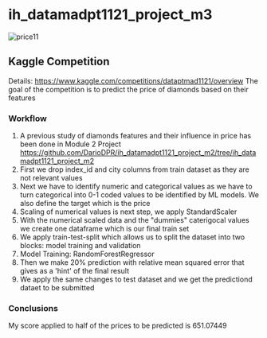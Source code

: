 # ih_datamadpt1121_project_m3
![price11](https://user-images.githubusercontent.com/91491555/162503288-ea46b41c-6e56-4eec-95ee-478851a4337d.jpg)

## Kaggle Competition
Details: https://www.kaggle.com/competitions/dataptmad1121/overview
The  goal of the competition  is to predict the price of diamonds based on their features

### Workflow

1. A previous study of diamonds features and their influence in price has been done in Module 2 Project https://github.com/DarioDPR/ih_datamadpt1121_project_m2/tree/ih_datamadpt1121_project_m2
2. First we drop index_id and city columns from train dataset as they are not relevant values
3. Next we have to identify numeric and categorical values as we have to turn categorical into 0-1 coded values to be identified by ML models. We also define the target which is the price
5. Scaling of numerical values is next step, we apply StandardScaler
6. With the numerical scaled data and the "dummies" caterigocal values we create one dataframe which is our final train set
7. We apply train-test-split which allows us to split the dataset into two blocks: model training and validation
8. Model Training: RandomForestRegressor
9. Then we make 20% prediction with relative mean squared error that gives as a 'hint' of the final result
10. We apply the same changes to test dataset and we get the predictiond dataet to be submitted

### Conclusions
My score applied to half of the prices to be predicted is 651.07449 
